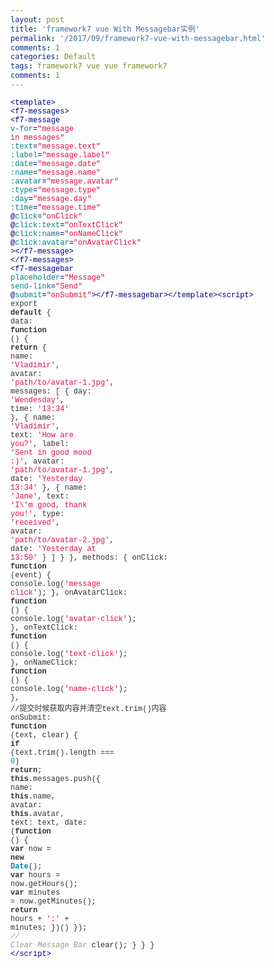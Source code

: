 ```yaml
---
layout: post
title: 'framework7 vue With Messagebar实例'
permalink: '/2017/09/framework7-vue-with-messagebar.html'
comments: 1
categories: Default
tags: framework7 vue vue framework7
comments: 1
---
```

<span class="hljs-tag" style='color: navy; font-family: Menlo, Monaco, Consolas, "Courier New", monospace; font-size: 12px; white-space: pre-wrap;'>&lt;<span class="hljs-title">template</span>&gt;</span><span style='background-color: #fafafa; color: #333333; font-family: Menlo, Monaco, Consolas, "Courier New", monospace; font-size: 12px; white-space: pre-wrap;'> </span><span class="hljs-tag" style='color: navy; font-family: Menlo, Monaco, Consolas, "Courier New", monospace; font-size: 12px; white-space: pre-wrap;'>&lt;<span class="hljs-title">f7-messages</span>&gt;</span><span style='background-color: #fafafa; color: #333333; font-family: Menlo, Monaco, Consolas, "Courier New", monospace; font-size: 12px; white-space: pre-wrap;'> </span><span class="hljs-tag" style='color: navy; font-family: Menlo, Monaco, Consolas, "Courier New", monospace; font-size: 12px; white-space: pre-wrap;'>&lt;<span class="hljs-title">f7-message</span> <span class="hljs-attribute" style="color: teal;">v-for</span>=<span class="hljs-value" style="color: #dd1144;">"message in messages"</span> <span class="hljs-attribute" style="color: teal;">:text</span>=<span class="hljs-value" style="color: #dd1144;">"message.text"</span> <span class="hljs-attribute" style="color: teal;">:label</span>=<span class="hljs-value" style="color: #dd1144;">"message.label"</span> <span class="hljs-attribute" style="color: teal;">:date</span>=<span class="hljs-value" style="color: #dd1144;">"message.date"</span> <span class="hljs-attribute" style="color: teal;">:name</span>=<span class="hljs-value" style="color: #dd1144;">"message.name"</span> <span class="hljs-attribute" style="color: teal;">:avatar</span>=<span class="hljs-value" style="color: #dd1144;">"message.avatar"</span> <span class="hljs-attribute" style="color: teal;">:type</span>=<span class="hljs-value" style="color: #dd1144;">"message.type"</span> <span class="hljs-attribute" style="color: teal;">:day</span>=<span class="hljs-value" style="color: #dd1144;">"message.day"</span> <span class="hljs-attribute" style="color: teal;">:time</span>=<span class="hljs-value" style="color: #dd1144;">"message.time"</span>      @<span class="hljs-attribute" style="color: teal;">click</span>=<span class="hljs-value" style="color: #dd1144;">"onClick"</span>      @<span class="hljs-attribute" style="color: teal;">click:text</span>=<span class="hljs-value" style="color: #dd1144;">"onTextClick"</span>      @<span class="hljs-attribute" style="color: teal;">click:name</span>=<span class="hljs-value" style="color: #dd1144;">"onNameClick"</span>      @<span class="hljs-attribute" style="color: teal;">click:avatar</span>=<span class="hljs-value" style="color: #dd1144;">"onAvatarClick"</span>    &gt;</span><span class="hljs-tag" style='color: navy; font-family: Menlo, Monaco, Consolas, "Courier New", monospace; font-size: 12px; white-space: pre-wrap;'>&lt;/<span class="hljs-title">f7-message</span>&gt;</span><span style='background-color: #fafafa; color: #333333; font-family: Menlo, Monaco, Consolas, "Courier New", monospace; font-size: 12px; white-space: pre-wrap;'> </span><span class="hljs-tag" style='color: navy; font-family: Menlo, Monaco, Consolas, "Courier New", monospace; font-size: 12px; white-space: pre-wrap;'>&lt;/<span class="hljs-title">f7-messages</span>&gt;</span><span style='background-color: #fafafa; color: #333333; font-family: Menlo, Monaco, Consolas, "Courier New", monospace; font-size: 12px; white-space: pre-wrap;'> </span><span class="hljs-tag" style='color: navy; font-family: Menlo, Monaco, Consolas, "Courier New", monospace; font-size: 12px; white-space: pre-wrap;'>&lt;<span class="hljs-title">f7-messagebar</span> <span class="hljs-attribute" style="color: teal;">placeholder</span>=<span class="hljs-value" style="color: #dd1144;">"Message"</span> <span class="hljs-attribute" style="color: teal;">send-link</span>=<span class="hljs-value" style="color: #dd1144;">"Send"</span> @<span class="hljs-attribute" style="color: teal;">submit</span>=<span class="hljs-value" style="color: #dd1144;">"onSubmit"</span>&gt;</span><span class="hljs-tag" style='color: navy; font-family: Menlo, Monaco, Consolas, "Courier New", monospace; font-size: 12px; white-space: pre-wrap;'>&lt;/<span class="hljs-title">f7-messagebar</span>&gt;</span><span style='background-color: #fafafa; color: #333333; font-family: Menlo, Monaco, Consolas, "Courier New", monospace; font-size: 12px; white-space: pre-wrap;'></span><span class="hljs-tag" style='color: navy; font-family: Menlo, Monaco, Consolas, "Courier New", monospace; font-size: 12px; white-space: pre-wrap;'>&lt;/<span class="hljs-title">template</span>&gt;</span><span style='background-color: #fafafa; color: #333333; font-family: Menlo, Monaco, Consolas, "Courier New", monospace; font-size: 12px; white-space: pre-wrap;'></span><span class="hljs-tag" style='color: navy; font-family: Menlo, Monaco, Consolas, "Courier New", monospace; font-size: 12px; white-space: pre-wrap;'>&lt;<span class="hljs-title">script</span>&gt;</span><span class="javascript" style='color: #333333; font-family: Menlo, Monaco, Consolas, "Courier New", monospace; font-size: 12px; opacity: 1; white-space: pre-wrap;'>  export <span class="hljs-keyword" style="font-weight: bold;">default</span> {     data: <span class="hljs-function"><span class="hljs-keyword" style="font-weight: bold;">function</span> <span class="hljs-params">()</span> {</span> <span class="hljs-keyword" style="font-weight: bold;">return</span> {         name: <span class="hljs-string" style="color: #dd1144;">'Vladimir'</span>,         avatar: <span class="hljs-string" style="color: #dd1144;">'path/to/avatar-1.jpg'</span>,         messages: \[           {             day: <span class="hljs-string" style="color: #dd1144;">'Wendesday'</span>,             time: <span class="hljs-string" style="color: #dd1144;">'13:34'</span>          },           {             name: <span class="hljs-string" style="color: #dd1144;">'Vladimir'</span>,             text: <span class="hljs-string" style="color: #dd1144;">'How are you?'</span>,             label: <span class="hljs-string" style="color: #dd1144;">'Sent in good mood :)'</span>,             avatar: <span class="hljs-string" style="color: #dd1144;">'path/to/avatar-1.jpg'</span>,             date: <span class="hljs-string" style="color: #dd1144;">'Yesterday 13:34'</span>          },           {             name: <span class="hljs-string" style="color: #dd1144;">'Jane'</span>,             text: <span class="hljs-string" style="color: #dd1144;">'I\\'m good, thank you!'</span>,             type: <span class="hljs-string" style="color: #dd1144;">'received'</span>,             avatar: <span class="hljs-string" style="color: #dd1144;">'path/to/avatar-2.jpg'</span>,             date: <span class="hljs-string" style="color: #dd1144;">'Yesterday at 13:50'</span>          }         \]       }     },     methods: {       onClick: <span class="hljs-function"><span class="hljs-keyword" style="font-weight: bold;">function</span> <span class="hljs-params">(event)</span> {</span>        console.log(<span class="hljs-string" style="color: #dd1144;">'message click'</span>);       },       onAvatarClick: <span class="hljs-function"><span class="hljs-keyword" style="font-weight: bold;">function</span> <span class="hljs-params">()</span> {</span>        console.log(<span class="hljs-string" style="color: #dd1144;">'avatar-click'</span>);       },       onTextClick: <span class="hljs-function"><span class="hljs-keyword" style="font-weight: bold;">function</span> <span class="hljs-params">()</span> {</span>        console.log(<span class="hljs-string" style="color: #dd1144;">'text-click'</span>);       },       onNameClick: <span class="hljs-function"><span class="hljs-keyword" style="font-weight: bold;">function</span> <span class="hljs-params">()</span> {</span>        console.log(<span class="hljs-string" style="color: #dd1144;">'name-click'</span>);       },</span>  
<span class="javascript" style='color: #333333; font-family: Menlo, Monaco, Consolas, "Courier New", monospace; font-size: 12px; opacity: 1; white-space: pre-wrap;'>//提交时候获取内容并清空text.trim()内容       onSubmit: <span class="hljs-function"><span class="hljs-keyword" style="font-weight: bold;">function</span> <span class="hljs-params">(text, clear)</span> {</span> <span class="hljs-keyword" style="font-weight: bold;">if</span> (text.trim().length === <span class="hljs-number" style="color: #009999;">0</span>) <span class="hljs-keyword" style="font-weight: bold;">return</span>;         <span class="hljs-keyword" style="font-weight: bold;">this</span>.messages.push({           name: <span class="hljs-keyword" style="font-weight: bold;">this</span>.name,           avatar: <span class="hljs-keyword" style="font-weight: bold;">this</span>.avatar,           text: text,           date: (<span class="hljs-function"><span class="hljs-keyword" style="font-weight: bold;">function</span> <span class="hljs-params">()</span> {</span> <span class="hljs-keyword" style="font-weight: bold;">var</span> now = <span class="hljs-keyword" style="font-weight: bold;">new</span> <span class="hljs-built_in" style="color: #0086b3; font-weight: bold;">Date</span>();             <span class="hljs-keyword" style="font-weight: bold;">var</span> hours = now.getHours();             <span class="hljs-keyword" style="font-weight: bold;">var</span> minutes = now.getMinutes();             <span class="hljs-keyword" style="font-weight: bold;">return</span> hours + <span class="hljs-string" style="color: #dd1144;">':'</span> + minutes;           })()         });         <span class="hljs-comment" style="color: #999988; font-style: italic;">// Clear Message Bar</span>        clear();       }     }   } </span><span class="hljs-tag" style='color: navy; font-family: Menlo, Monaco, Consolas, "Courier New", monospace; font-size: 12px; white-space: pre-wrap;'>&lt;/<span class="hljs-title">script</span>&gt;</span>